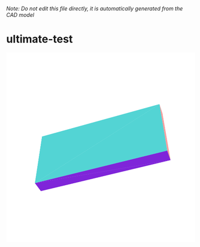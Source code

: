 ###### Note: Do not edit this file directly, it is automatically generated from the CAD model

# ultimate-test

![](/project.svg)

